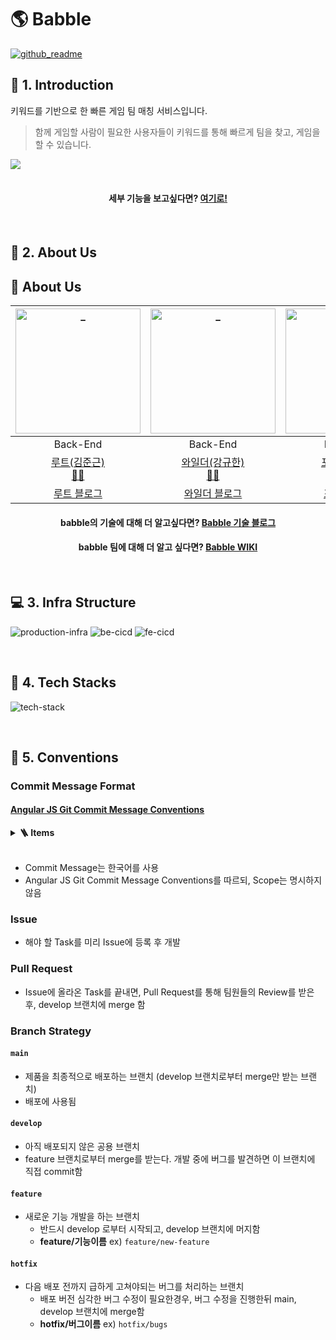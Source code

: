 # 🌎 Babble

[![github_readme](./front/public/readme/github_readme.png)](https://babble.gg)

## 🚀 1. Introduction

키워드를 기반으로 한 빠른 게임 팀 매칭 서비스입니다.

> 함께 게임할 사람이 필요한 사용자들이 키워드를 통해 빠르게 팀을 찾고, 게임을 할 수 있습니다.

<img src='./images/Desktop.gif' />
<br />
<br />

<div align="center">
<h4>세부 기능을 보고싶다면?
<a href='./PREVIEW.md'>여기로!</a></h4>
</div>
<br />

## 💚 2. About Us

## 💚 About Us

|                     <img src="https://avatars.githubusercontent.com/u/4648244?v=4" width=200px alt="_"/>                      |                    <img src="https://avatars.githubusercontent.com/u/49058669?s=400&v=4" width=200px alt="_"/>                    |                      <img src="https://avatars.githubusercontent.com/u/43930419?s=400&v=4" width=200px alt="_"/>                      |                     <img src="https://avatars.githubusercontent.com/u/37354145?s=400&v=4" width=200px alt="_">                      |                    <img src="https://avatars.githubusercontent.com/u/26598561?s=400&v=4" width=200px alt="_">                     |                     <img src="https://avatars.githubusercontent.com/u/42052110?s=400&v=4" width=200px alt="_">                      |
| :---------------------------------------------------------------------------------------------------------------------------: | :-------------------------------------------------------------------------------------------------------------------------------: | :-----------------------------------------------------------------------------------------------------------------------------------: | :---------------------------------------------------------------------------------------------------------------------------------: | :-------------------------------------------------------------------------------------------------------------------------------: | :---------------------------------------------------------------------------------------------------------------------------------: |
|                                                           Back-End                                                            |                                                             Back-End                                                              |                                                               Back-End                                                                |                                                              Back-End                                                               |                                                             Front-End                                                             |                                                              Front-End                                                              |
| [루트(김준근)](https://github.com/Junroot) <br> [👨‍💻](https://github.com/woowacourse-teams/2021-babble/commits?author=Junroot) | [와일더(강규한)](https://github.com/lns13301) <br> [👨‍💻](https://github.com/woowacourse-teams/2021-babble/commits?author=lns13301) | [포츈(정윤성)](https://github.com/unluckyjung) <br> [👨‍💻](https://github.com/woowacourse-teams/2021-babble/commits?author=unluckyjung) | [현구막(최현구)](https://github.com/Hyeon9mak) <br> [👨‍💻](https://github.com/woowacourse-teams/2021-babble/commits?author=Hyeon9mak) | [그루밍(강민경)](https://github.com/ddongule) <br> [👩‍💻](https://github.com/woowacourse-teams/2021-babble/commits?author=ddongule) | [피터(안현철)](https://github.com/iborymagic) <br> [👨‍💻](https://github.com/woowacourse-teams/2021-babble/commits?author=iborymagic) |
|                                           [루트 블로그](https://junroot.github.io)                                            |                                      [와일더 블로그](https://lns13301.github.io/github-blog)                                      |                                             [포츈 블로그](https://unluckyjung.github.io)                                              |                                            [현구막 블로그](https://hyeon9mak.github.io)                                             |                                           [그루밍 블로그](https://mingule.tistory.com)                                            |                                            [피터 블로그](https://iborymagic.tistory.com)                                            |

<div align="center">
<h4>babble의 기술에 대해 더 알고싶다면?
<a href='https://babble-dev.tistory.com/'>Babble 기술 블로그</a></h4>

<h4>babble 팀에 대해 더 알고 싶다면?
<a href='https://github.com/woowacourse-teams/2021-babble/wiki'>Babble WIKI</a></h4>
</div>

<br />

## 💻 3. Infra Structure

![production-infra](./images/babble_production_infra.png)
![be-cicd](./images/babble_be_cicd.png)
![fe-cicd](./images/babble_fe_cicd.png)

<br />

## 🍎 4. Tech Stacks

![tech-stack](./images/babble_tech_stack.png)

<br />

## 💊 5. Conventions

### Commit Message Format

#### [Angular JS Git Commit Message Conventions](https://docs.google.com/document/d/1QrDFcIiPjSLDn3EL15IJygNPiHORgU1_OOAqWjiDU5Y/edit)

<details>
<summary><b>🪜 Items</b></summary>
<div markdown="1">

- `feat`: 새로운 기능
- `fix`: 버그를 수정
- `refactor`: 이미 있는 코드에 대한 리팩토링
- `css`: CSS 관련 수정
- `style`: 코드 포매팅에 관한 스타일 변경
- `docs`: Document 변경 사항
- `test`: Test Code에 대한 commit
- `build`: 빌드 관련 파일 수정 (예시 scope: gulp, broccoli, npm)
- `perf`: 성능 개선사항
- `ci`: CI 설정 파일 수정 (예시 scope: Circle, BrowserStack, SauceLabs)
- `chore`: 그 외의 작은 수정들

</div>
</details>
<br />

- Commit Message는 한국어를 사용
- Angular JS Git Commit Message Conventions를 따르되, Scope는 명시하지 않음

### Issue

- 해야 할 Task를 미리 Issue에 등록 후 개발

### Pull Request

- Issue에 올라온 Task를 끝내면, Pull Request를 통해 팀원들의 Review를 받은 후, develop 브랜치에 merge 함

### Branch Strategy

#### `main`

- 제품을 최종적으로 배포하는 브랜치 (develop 브랜치로부터 merge만 받는 브랜치)
- 배포에 사용됨

#### `develop`

- 아직 배포되지 않은 공용 브랜치
- feature 브랜치로부터 merge를 받는다. 개발 중에 버그를 발견하면 이 브랜치에 직접 commit함

#### `feature`

- 새로운 기능 개발을 하는 브랜치
  - 반드시 develop 로부터 시작되고, develop 브랜치에 머지함
  - **feature/기능이름**
    ex) `feature/new-feature`

#### `hotfix`

- 다음 배포 전까지 급하게 고쳐야되는 버그를 처리하는 브랜치
  - 배포 버전 심각한 버그 수정이 필요한경우, 버그 수정을 진행한뒤 main, develop 브랜치에 merge함
  - **hotfix/버그이름**
    ex) `hotfix/bugs`

<br />
